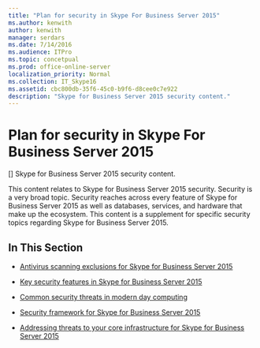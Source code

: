 ```yaml
---
title: "Plan for security in Skype For Business Server 2015"
ms.author: kenwith
author: kenwith
manager: serdars
ms.date: 7/14/2016
ms.audience: ITPro
ms.topic: concetpual
ms.prod: office-online-server
localization_priority: Normal
ms.collection: IT_Skype16
ms.assetid: cbc800db-35f6-45c0-b9f6-d8cee0c7e922
description: "Skype for Business Server 2015 security content."
---
```


# Plan for security in Skype For Business Server 2015
[]
Skype for Business Server 2015 security content. 
  
This content relates to Skype for Business Server 2015 security. Security is a very broad topic. Security reaches across every feature of Skype for Business Server 2015 as well as databases, services, and hardware that make up the ecosystem. This content is a supplement for specific security topics regarding Skype for Business Server 2015.
  
## In This Section

- [Antivirus scanning exclusions for Skype for Business Server 2015](antivirus.md)
    
- [Key security features in Skype for Business Server 2015](key-security.md)
    
- [Common security threats in modern day computing](common-threats.md)
    
- [Security framework for Skype for Business Server 2015](security-framework.md)
    
- [Addressing threats to your core infrastructure for Skype for Business Server 2015](addressing-threats.md)
    

